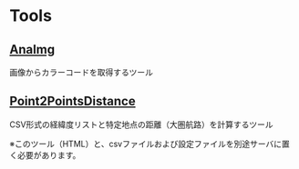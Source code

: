 # Tools

## [AnaImg](https://mghs15.github.io/Tools/AnaImg/)
画像からカラーコードを取得するツール

## [Point2PointsDistance](https://mghs15.github.io/Tools/Point2PointsDistance/)
CSV形式の経緯度リストと特定地点の距離（大圏航路）を計算するツール

※このツール（HTML）と、csvファイルおよび設定ファイルを別途サーバに置く必要があります。
